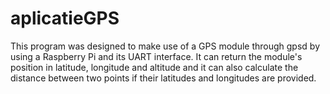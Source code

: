 # aplicatieGPS

This program was designed to make use of a GPS module through gpsd by using a Raspberry Pi and its UART interface. It can return the module's position in latitude, longitude and altitude and it can also calculate the distance between two points if their latitudes and longitudes are provided.
